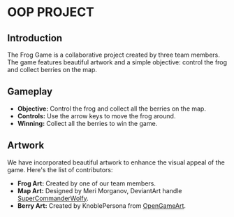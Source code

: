 # OOP PROJECT
## Introduction

The Frog Game is a collaborative project created by three team members. The game features beautiful artwork and a simple objective: control the frog and collect berries on the map.

## Gameplay

- **Objective:** Control the frog and collect all the berries on the map.
- **Controls:** Use the arrow keys to move the frog around.
- **Winning:** Collect all the berries to win the game.

## Artwork

We have incorporated beautiful artwork to enhance the visual appeal of the game. Here's the list of contributors:

- **Frog Art:** Created by one of our team members.
- **Map Art:** Designed by Meri Morganov, DeviantArt handle [SuperCommanderWolfy](https://www.deviantart.com/supercommanderwolfy).
- **Berry Art:** Created by KnoblePersona from [OpenGameArt](https://opengameart.org/users/knoblepersona).
